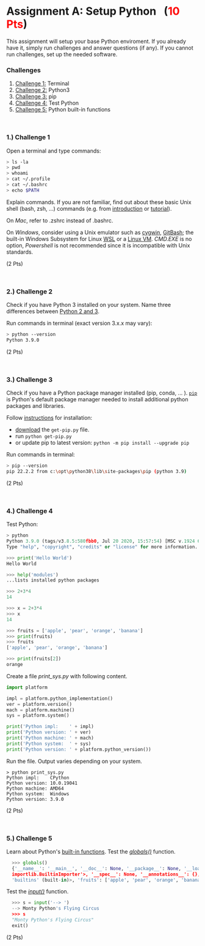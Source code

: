 # Assignment A: Setup Python &nbsp; (<span style="color:red">10 Pts</span>)

This assignment will setup your base Python enviroment. If you already have it, simply run challenges and answer questions (if any). If you cannot run challenges, set up the needed software.

### Challenges
1. [Challenge 1:](#1-challenge-1) Terminal
2. [Challenge 2:](#2-challenge-2) Python3
3. [Challenge 3:](#3-challenge-3) pip
4. [Challenge 4:](#4-challenge-4) Test Python
5. [Challenge 5:](#5-challenge-5) Python built-in functions

&nbsp;
### 1.) Challenge 1
Open a terminal and type commands:
```sh
> ls -la
> pwd
> whoami
> cat ~/.profile
> cat ~/.bashrc
> echo $PATH
```
 Explain commands. If you are not familiar, find out about these basic Unix shell (bash, zsh, ...) commands (e.g. from [introduction](https://cs.lmu.edu/~ray/notes/bash) or [tutorial](https://linuxconfig.org/bash-scripting-tutorial-for-beginners)).
 
 On *Mac*, refer to .zshrc instead of .bashrc.
 
 On *Windows*, consider using a Unix emulator such as [cygwin](https://www.cygwin.com), [GitBash](https://gitforwindows.org); the built-in Windows Subsystem for Linux [WSL](https://learn.microsoft.com/en-us/windows/wsl/install) or a [Linux VM](https://ubuntu.com/tutorials/how-to-run-ubuntu-desktop-on-a-virtual-machine-using-virtualbox).
 *CMD.EXE* is no option, *Powershell* is not recommended since it is incompatible with Unix standards.

(2 Pts)

&nbsp;
### 2.) Challenge 2
Check if you have Python 3 installed on your system. Name three differences between [Python 2 and 3](https://www.guru99.com/python-2-vs-python-3.html#7). 

Run commands in terminal (exact version 3.x.x may vary):
```sh
> python --version
Python 3.9.0
```
(2 Pts)

&nbsp;
### 3.) Challenge 3
Check if you have a Python package manager installed (pip, conda, ... ). [`pip`](https://pip.pypa.io) is Python's default package manager needed to install additional python packages and libraries.

Follow [instructions](https://pip.pypa.io/en/stable/installing) for installation:
- [download](https://bootstrap.pypa.io/get-pip.py) the `get-pip.py` file.
- run `python get-pip.py`
- or update pip to latest version: `python -m pip install --upgrade pip`

Run commands in terminal:
```sh
> pip --version
pip 22.2.2 from c:\opt\python38\lib\site-packages\pip (python 3.9)
```
(2 Pts)

&nbsp;
### 4.) Challenge 4
Test Python:
```py
> python
Python 3.9.0 (tags/v3.8.5:580fbb0, Jul 20 2020, 15:57:54) [MSC v.1924 64 bit (AMD64)] on win3
Type "help", "copyright", "credits" or "license" for more information.

>>> print('Hello World')
Hello World

>>> help('modules')
...lists installed python packages

>>> 2+3*4
14

>>> x = 2+3*4
>>> x
14

>>> fruits = ['apple', 'pear', 'orange', 'banana']
>>> print(fruits)
>>> fruits
['apple', 'pear', 'orange', 'banana']

>>> print(fruits[2])
orange
```

Create a file *print_sys.py* with following content.
```py
import platform

impl = platform.python_implementation()
ver = platform.version()
mach = platform.machine()
sys = platform.system()

print('Python impl:    ' + impl)
print('Python version: ' + ver)
print('Python machine: ' + mach)
print('Python system:  ' + sys)
print('Python version: ' + platform.python_version())
```

Run the file. Output varies depending on your system.
```
> python print_sys.py
Python impl:    CPython
Python version: 10.0.19041
Python machine: AMD64     
Python system:  Windows   
Python version: 3.9.0     
```
(2 Pts)

&nbsp;
### 5.) Challenge 5
Learn about Python's [built-in functions](https://docs.python.org/3/library/functions.html). Test the [*globals()*](https://docs.python.org/3/library/functions.html#globals) function.
```py
  >>> globals()
  {'__name__': '__main__', '__doc__': None, '__package__': None, '__loader__': <class '_frozen_
  importlib.BuiltinImporter'>, '__spec__': None, '__annotations__': {}, '__builtins__': <module
  'builtins' (built-in)>, 'fruits': ['apple', 'pear', 'orange', 'banana']}
```
Test the [*input()*](https://docs.python.org/3/library/functions.html#input) function.
```py
  >>> s = input('--> ')
  --> Monty Python's Flying Circus
  >>> s
  "Monty Python's Flying Circus"
  exit()
```
(2 Pts)
